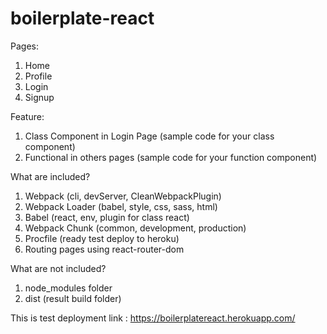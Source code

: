 # boilerplate-react


Pages:
1. Home
2. Profile
3. Login
4. Signup

Feature:
1. Class Component in Login Page (sample code for your class component)
2. Functional in others pages (sample code for your function component)

What are included?
1. Webpack (cli, devServer, CleanWebpackPlugin)
2. Webpack Loader (babel, style, css, sass, html)
3. Babel (react, env, plugin for class react)
4. Webpack Chunk (common, development, production)
5. Procfile (ready test deploy to heroku)
6. Routing pages using react-router-dom

What are not included?
1. node_modules folder
2. dist (result build folder)

This is test deployment link : https://boilerplatereact.herokuapp.com/
